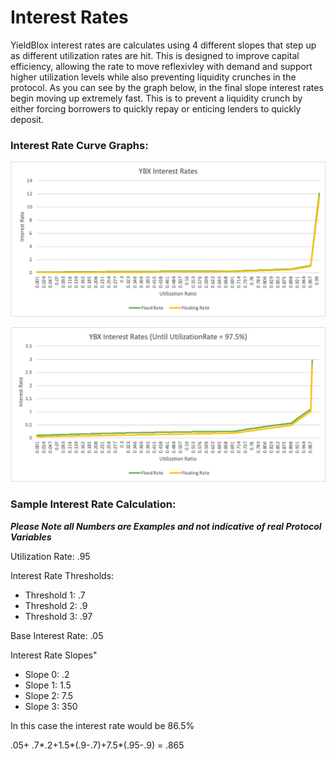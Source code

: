# Interest Rates

YieldBlox interest rates are calculates using 4 different slopes that step up as different utilization rates are hit. This is designed to improve capital efficiency, allowing the rate to move reflexivley with demand and support higher utilization levels while also preventing liquidity crunches in the protocol. As you can see by the graph below, in the final slope interest rates begin moving up extremely fast. This is to prevent a liquidity crunch by either forcing borrowers to quickly repay or enticing lenders to quickly deposit.

### Interest Rate Curve Graphs:

![Note: these numbers may change](<../.gitbook/assets/image (20) (1).png>)

![Note: these numbers may change](<../.gitbook/assets/image (24).png>)

### Sample Interest Rate Calculation:

_**Please Note all Numbers are Examples and not indicative of real Protocol Variables**_

Utilization Rate: .95

Interest Rate Thresholds:

* Threshold 1: .7
* Threshold 2: .9
* Threshold 3: .97

Base Interest Rate: .05

Interest Rate Slopes"

* Slope 0: .2
* Slope 1: 1.5
* Slope 2: 7.5
* Slope 3: 350

In this case the interest rate would be 86.5%

.05+ .7\*.2+1.5\*(.9-.7)+7.5\*(.95-.9) = .865

